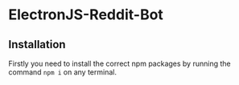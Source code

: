 # ElectronJS-Reddit-Bot

## Installation

Firstly you need to install the correct npm packages by running the command `npm i` on any terminal.
